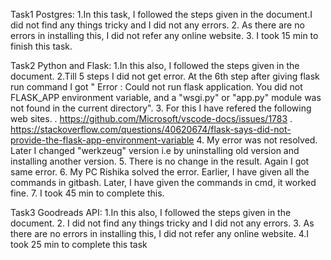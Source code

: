  Task1 Postgres:
    1.In this task, I followed the steps given in the document.I did not find any things tricky and I did not any errors.
    2. As there are no errors in installing this, I did not refer any online website.
    3. I took 15 min to finish this task.

Task2 Python and Flask:
    1.In this also, I followed the steps given in the document.
    2.Till 5 steps I did not get error. At the 6th step after giving flask run command I got " Error : Could not run flask application. You did not FLASK_APP environment variable, and a "wsgi.py" or "app.py" module was not found in the current directory".
    3. For this I have refered the following web sites.
        . https://github.com/Microsoft/vscode-docs/issues/1783
        . https://stackoverflow.com/questions/40620674/flask-says-did-not-provide-the-flask-app-environment-variable
    4. My error was not resolved. Later I changed "werkzeug" version i.e by uninstalling old version and installing another version.
    5. There is no change in the result. Again I got same error.
    6. My PC Rishika solved the error. Earlier, I have given all the commands in gitbash. Later, I have given the commands in cmd, it worked fine.
    7. I took 45 min to complete this.

Task3 Goodreads API:
    1.In this also, I followed the steps given in the document.
    2. I did not find any things tricky and I did not any errors.
    3. As there are no errors in installing this, I did not refer any online website.
    4.I took 25 min to complete this task
